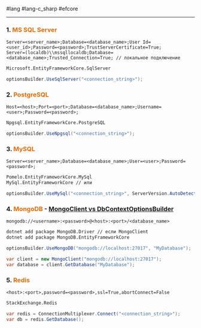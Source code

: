 #lang #lang-c_sharp #efcore

---
### 1. **<font color="#e36c09">MS SQL Server</font>**
```plaintext
Server=<server_name>;Database=<database_name>;User Id=<user_id>;Password=<password>;TrustServerCertificate=True;
Server=(localdb)\\mssqllocaldb;Database=<database_name>;Trusted_Connection=True; // локальное подключение
```

```bash
Microsoft.EntityFrameworkCore.SqlServer
```

```csharp
optionsBuilder.UseSqlServer("<connection_string>");
```

### 2. **<font color="#e36c09">PostgreSQL</font>**
```plaintext
Host=<host>;Port=<port>;Database=<database_name>;Username=<user>;Password=<password>;
```

```bash
Npgsql.EntityFrameworkCore.PostgreSQL
```

```csharp
optionsBuilder.UseNpgsql("<connection_string>");
```

### 3. **<font color="#e36c09">MySQL</font>**
```plaintext
Server=<server_name>;Database=<database_name>;User=<user>;Password=<password>;
```

```bash
Pomelo.EntityFrameworkCore.MySql
MySql.EntityFrameworkCore // или
```

```csharp
optionsBuilder.UseMySql("<connection_string>", ServerVersion.AutoDetect("<connection_string>"));
```

### 4. **<font color="#e36c09">MongoDB</font>** - [MongoClient vs DbContextOptionsBuilder](2.%20Frameworks/C-sharp%20-%20EF%20Core/_/MongoClient%20vs%20DbContextOptionsBuilder.md)
```plaintext
mongodb://<username>:<password>@<host>:<port>/<database_name>
```

```bash
dotnet add package MongoDB.Driver // если MongoClient
dotnet add package MongoDB.EntityFrameworkCore
```

```csharp
optionsBuilder.UseMongoDB("mongodb://localhost:27017", "MyDatabase");
```

```csharp
var client = new MongoClient("mongodb://localhost:27017"); 
var database = client.GetDatabase("MyDatabase");
```

### 5. **<font color="#e36c09">Redis</font>**
```plaintext
<host>:<port>,password=<password>,ssl=True,abortConnect=False
```

```bash
StackExchange.Redis
```

```csharp
var redis = ConnectionMultiplexer.Connect("<connection_string>");
var db = redis.GetDatabase();
```
